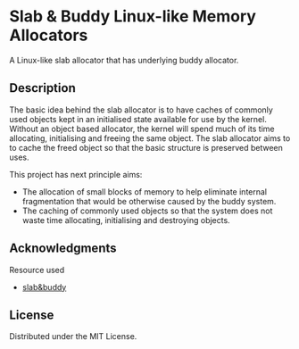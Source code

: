 # Slab & Buddy Linux-like Memory Allocators  

A Linux-like slab allocator that has underlying buddy allocator.

## Description

The basic idea behind the slab allocator is to have caches of commonly used objects kept in an initialised state available for use by the kernel. Without an object based allocator, the kernel will spend much of its time allocating, initialising and freeing the same object. The slab allocator aims to to cache the freed object so that the basic structure is preserved between uses.

This project has next principle aims:
 * The allocation of small blocks of memory to help eliminate internal fragmentation that would be otherwise caused by the buddy system.
 * The caching of commonly used objects so that the system does not waste time allocating, initialising and destroying objects.

## Acknowledgments

Resource used
* [slab&buddy](https://www.kernel.org/doc/gorman/html/understand/understand011.html)

## License

Distributed under the MIT License.
